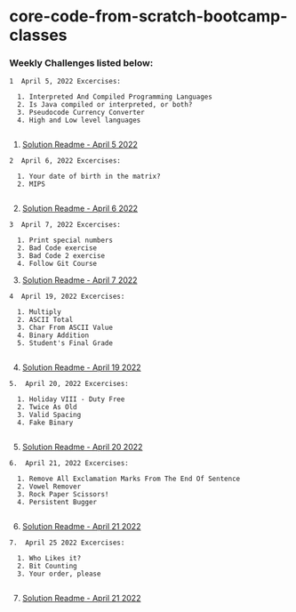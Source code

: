 # core-code-from-scratch-bootcamp-classes

### Weekly Challenges listed below:

```
1  April 5, 2022 Excercises:
  
  1. Interpreted And Compiled Programming Languages
  2. Is Java compiled or interpreted, or both?
  3. Pseudocode Currency Converter
  4. High and Low level languages
  
```  

1. [Solution Readme - April 5 2022](https://github.com/HackMort/core-code-from-scratch-bc-class-1/blob/master/weeklys/april-5-22.md)

```
2  April 6, 2022 Excercises:
  
  1. Your date of birth in the matrix?
  2. MIPS
  
```  

2. [Solution Readme - April 6 2022](https://github.com/HackMort/core-code-from-scratch-bc-class-1/blob/master/weeklys/april-6-22.md)


```
3  April 7, 2022 Excercises:
  
  1. Print special numbers
  2. Bad Code exercise
  3. Bad Code 2 exercise
  4. Follow Git Course

```  

3. [Solution Readme - April 7 2022](https://github.com/HackMort/core-code-from-scratch-bc-class-1/blob/master/weeklys/april-7-22.md)

```
4  April 19, 2022 Excercises:
  
  1. Multiply
  2. ASCII Total
  3. Char From ASCII Value
  4. Binary Addition
  5. Student's Final Grade
  
```  

4. [Solution Readme - April 19 2022](https://github.com/HackMort/core-code-from-scratch-bc-class-1/blob/master/weeklys/april-19-22.md)

```
5.  April 20, 2022 Excercises:
  
  1. Holiday VIII - Duty Free
  2. Twice As Old
  3. Valid Spacing 
  4. Fake Binary
  
```

5. [Solution Readme - April 20 2022](https://github.com/HackMort/core-code-from-scratch-bc-class-1/blob/master/weeklys/april-20-22.md)

```
6.  April 21, 2022 Excercises:
  
  1. Remove All Exclamation Marks From The End Of Sentence 
  2. Vowel Remover
  3. Rock Paper Scissors!
  4. Persistent Bugger
  
```

6. [Solution Readme - April 21 2022](https://github.com/HackMort/core-code-from-scratch-bc-class-1/blob/master/weeklys/april-21-22.md)

```
7.  April 25 2022 Excercises:
  
  1. Who Likes it?
  2. Bit Counting
  3. Your order, please
  
```

7. [Solution Readme - April 21 2022](https://github.com/HackMort/core-code-from-scratch-bc-class-1/blob/master/weeklys/april-25-22.md)

